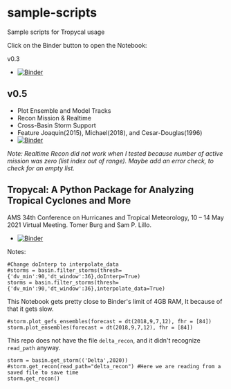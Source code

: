 # sample-scripts
Sample scripts for Tropycal usage

Click on the Binder button to open the Notebook:

v0.3
- [![Binder](https://mybinder.org/badge_logo.svg)](https://mybinder.org/v2/gh/lisaleorelowe/sample-scripts/HEAD?labpath=tropycal_v0.3_sample.ipynb)

## v0.5
- Plot Ensemble and Model Tracks
- Recon Mission & Realtime
- Cross-Basin Storm Support
- Feature Joaquin(2015), Michael(2018), and Cesar-Douglas(1996)
- [![Binder](https://mybinder.org/badge_logo.svg)](https://mybinder.org/v2/gh/lisaleorelowe/sample-scripts/HEAD?labpath=tropycal_v0.5_sample.ipynb)

*Note: Realtime Recon did not work when I tested because number of active mission was zero (list index out of range). Maybe add an error check, to check for an empty list.*


## Tropycal: A Python Package for Analyzing Tropical Cyclones and More
AMS 34th Conference on Hurricanes and Tropical Meteorology, 10 – 14 May 2021 Virtual Meeting. Tomer Burg and Sam P. Lillo.
- [![Binder](https://mybinder.org/badge_logo.svg)](https://mybinder.org/v2/gh/lisaleorelowe/sample-scripts/HEAD?labpath=AMS_Tropical_Talk.ipynb)

Notes:
```
#Change doInterp to interpolate_data
#storms = basin.filter_storms(thresh={'dv_min':90,'dt_window':36},doInterp=True)
storms = basin.filter_storms(thresh={'dv_min':90,'dt_window':36},interpolate_data=True)
```
This Notebook gets pretty close to Binder's limit of 4GB RAM, It because of that it gets slow.


```
#storm.plot_gefs_ensembles(forecast = dt(2018,9,7,12), fhr = [84])
storm.plot_ensembles(forecast = dt(2018,9,7,12), fhr = [84])
```

This repo does not have the file `delta_recon`, and it didn't recognize `read_path` anyway.
```
storm = basin.get_storm(('Delta',2020))
#storm.get_recon(read_path="delta_recon") #Here we are reading from a saved file to save time
storm.get_recon()
```



